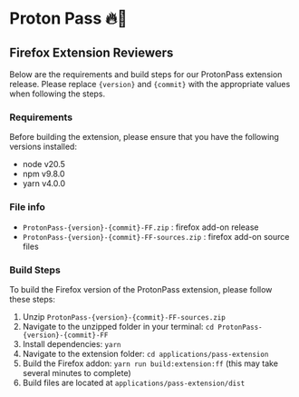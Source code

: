 # Proton Pass 🔥🦊

## Firefox Extension Reviewers

Below are the requirements and build steps for our ProtonPass extension release. Please replace `{version}` and `{commit}` with the appropriate values when following the steps.

### Requirements

Before building the extension, please ensure that you have the following versions installed:

-   node v20.5
-   npm v9.8.0
-   yarn v4.0.0

### File info

-   `ProtonPass-{version}-{commit}-FF.zip` : firefox add-on release
-   `ProtonPass-{version}-{commit}-FF-sources.zip` : firefox add-on source files

### Build Steps

To build the Firefox version of the ProtonPass extension, please follow these steps:

1.  Unzip `ProtonPass-{version}-{commit}-FF-sources.zip`
2.  Navigate to the unzipped folder in your terminal: `cd ProtonPass-{version}-{commit}-FF`
3.  Install dependencies: `yarn`
4.  Navigate to the extension folder: `cd applications/pass-extension`
5.  Build the Firefox addon: `yarn run build:extension:ff` (this may take several minutes to complete)
6.  Build files are located at `applications/pass-extension/dist`
